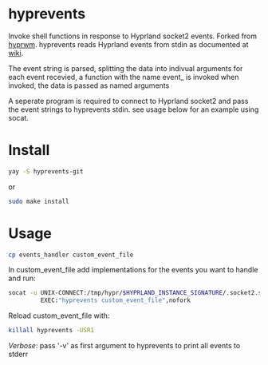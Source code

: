 # hyprevents
Invoke shell functions in response to Hyprland socket2 events. Forked from [hyprwm](https://github.com/hyprwm/contrib). hyprevents reads Hyprland events from stdin as documented at [wiki](http://wiki.hyprland.org/IPC/#tmphyprhissocket2sock).

The event string is parsed, splitting the data into indivual arguments for each event recevied, a function with the name event_<eventname> is invoked when invoked, the data is passed as named arguments

A seperate program is required to connect to Hyprland socket2 and pass the
event strings to hyprevents stdin. see usage below for an example using socat.

# Install
```bash
yay -S hyprevents-git
```
or
```bash
sudo make install
```

# Usage
```bash
cp events_handler custom_event_file
```
In custom_event_file add implementations for the events you want to handle and run:
```bash
socat -u UNIX-CONNECT:/tmp/hypr/$HYPRLAND_INSTANCE_SIGNATURE/.socket2.sock \
         EXEC:"hyprevents custom_event_file",nofork
```
Reload custom_event_file with:
```bash
killall hyprevents -USR1
```
_Verbose_: pass '-v' as first argument to hyprevents to print all events to stderr

